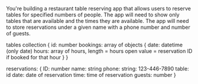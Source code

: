 You're building a restaurant table reserving app that allows users to reserve tables for specified numbers of people. The app will need to show only tables that are available and the times they are available. The app will need to store reservations under a given name with a phone number and number of guests.

tables collection
{
  id: number
  bookings: array of objects
    {
    date:  datetime (only date)
    hours: array of hours, length = hours open
      value = reservation ID if booked for that hour
    }
}

reservations:
{
  ID: number
  name: string
  phone: string: 123-446-7890
  table: id
  date: date of reservation
  time: time of reservation
  guests: number
}
